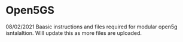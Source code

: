 # Open5GS
08/02/2021
Baasic instructions and files required for modular open5g isntalaltion.
Will update this as more files are uploaded.
